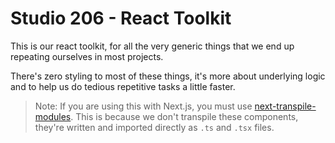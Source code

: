 # Studio 206 - React Toolkit

This is our react toolkit, for all the very generic things that we end up repeating ourselves in most projects.

There's zero styling to most of these things, it's more about underlying logic and to help us do tedious repetitive tasks a little faster.

> Note: If you are using this with Next.js, you must use [next-transpile-modules](https://www.npmjs.com/package/next-transpile-modules). This is because we don't transpile these components, they're written and imported directly as `.ts` and `.tsx` files.

